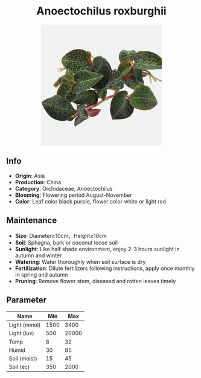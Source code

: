 <h1 align='center'>Anoectochilus roxburghii</h1>
<p align="center">
    <img 
        align='center'
        width='320'
        src="../images/anoectochilus roxburghii.png" 
        alt='Anoectochilus roxburghii' />
</p>

## Info

 - **Origin**: Asia
 - **Production**: China
 - **Category**: Orchidaceae, Anoectochilus
 - **Blooming**: Flowering period August-November
 - **Color**: Leaf color black purple, flower color white or light red

## Maintenance

 - **Size**: Diameter≥10cm，Height≥10cm
 - **Soil**: Sphagna, bark or coconut loose soil
 - **Sunlight**: Like half shade environment, enjoy 2-3 hours sunlight in autumn and winter
 - **Watering**: Water thoroughly when soil surface is dry
 - **Fertilization**: Dilute fertilizers following instructions, apply once monthly in spring and autumn
 - **Pruning**: Remove flower stem, diseased and rotten leaves timely

## Parameter

| Name         | Min  | Max   |
|--------------|------|-------|
| Light (mmol) | 1500 | 3400  |
| Light (lux)  | 500 | 20000 |
| Temp         | 8    | 32    |
| Humid        | 30   | 85    |
| Soil (moist) | 15   | 45    |
| Soil (ec)    | 350  | 2000  |